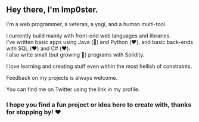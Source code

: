 ## Hey there, I'm Imp0ster.

I'm a web programmer, a veteran, a yogi, and a human multi-tool.

I currently build mainly with front-end web languages and libraries.   
I've written basic apps using Java (🤮) and Python (❤️), and basic back-ends with SQL (❤️) and C# (❤️).  
I also write small (but growing 🌱) programs with Solidity.

I love learning and creating stuff even within the most hellish of constraints.  

Feedback on my projects is always welcome.

You can find me on Twitter using the link in my profile.

### I hope you find a fun project or idea here to create with, thanks for stopping by! ❤️
